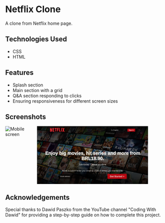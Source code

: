 # Netflix Clone
A clone from Netflix home page.

## Technologies Used
- CSS
- HTML

## Features
- Splash section
- Main section with a grid
- Q&A section responding to clicks
- Ensuring responsiveness for different screen sizes

## Screenshots
<div style="display: flex;">
  <img src="./images/mobileScreenRecorded.gif" alt="Mobile screen" style="width: 20%;">
  <img src="./images/mainScreen.png" alt="Main screen" style="width: 70%;">
</div>

## Acknowledgements
Special thanks to Dawid Paszko from the YouTube channel "Coding With Dawid" for providing a step-by-step guide on how to complete this project.
